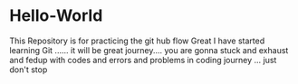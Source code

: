 # Hello-World
This Repository is for practicing the git hub flow
Great I have started learning Git ...... 
it will be great journey.... you are gonna stuck and exhaust and fedup with codes and errors and problems in coding journey ... 
just don't stop

